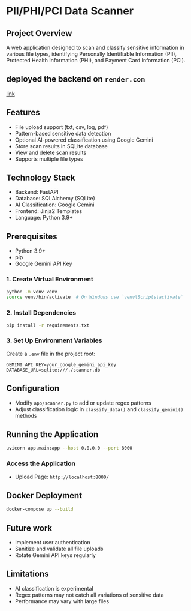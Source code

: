 # PII/PHI/PCI Data Scanner

## Project Overview
A web application designed to scan and classify sensitive information in various file types, identifying Personally Identifiable Information (PII), Protected Health Information (PHI), and Payment Card Information (PCI).

## deployed the backend on `render.com`
<a href='https://www.google.com'>link</a>

## Features
- File upload support (txt, csv, log, pdf)
- Pattern-based sensitive data detection
- Optional AI-powered classification using Google Gemini
- Store scan results in SQLite database
- View and delete scan results
- Supports multiple file types

## Technology Stack
- Backend: FastAPI
- Database: SQLAlchemy (SQLite)
- AI Classification: Google Gemini
- Frontend: Jinja2 Templates
- Language: Python 3.9+

## Prerequisites
- Python 3.9+
- pip
- Google Gemini API Key


### 1. Create Virtual Environment
```bash
python -m venv venv
source venv/bin/activate  # On Windows use `venv\Scripts\activate`
```

### 2. Install Dependencies
```bash
pip install -r requirements.txt
```

### 3. Set Up Environment Variables
Create a `.env` file in the project root:
```
GEMINI_API_KEY=your_google_gemini_api_key
DATABASE_URL=sqlite:///./scanner.db
```

## Configuration
- Modify `app/scanner.py` to add or update regex patterns
- Adjust classification logic in `classify_data()` and `classify_gemini()` methods

## Running the Application
```bash
uvicorn app.main:app --host 0.0.0.0 --port 8000
```

### Access the Application
- Upload Page: `http://localhost:8000/`

## Docker Deployment
```bash
docker-compose up --build
```

## Future work
- Implement user authentication
- Sanitize and validate all file uploads
- Rotate Gemini API keys regularly

## Limitations
- AI classification is experimental
- Regex patterns may not catch all variations of sensitive data
- Performance may vary with large files
